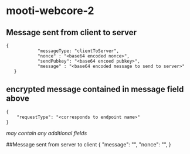 # mooti-webcore-2
## Message sent from client to server
	
	{
                "messageType: "clientToServer",
                "nonce" : "<base64 encoded nonce>",
                "sendPubkey": "<base64 encoed pubkey>",
                "message" : "<base64 encoded message to send to server>"
       }

## encrypted message contained in message field above
	{
		"requestType": "<corresponds to endpoint name>"
	}     

*may contain any additional fields*


##Message sent from server to client
	{
		"message": "<base64 encoded encrypted return from webservice call>",
		"nonce": "<base64 encoded nonce used for encryption>",
	}
